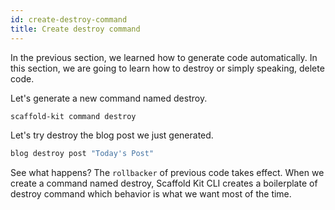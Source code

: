 ```yaml
---
id: create-destroy-command
title: Create destroy command
---
```


In the previous section, we learned how to generate code automatically. In this
section, we are going to learn how to destroy or simply speaking, delete code.

Let's generate a new command named destroy.

```bash
scaffold-kit command destroy
```

Let's try destroy the blog post we just generated.

```bash
blog destroy post "Today's Post"
```

See what happens? The `rollbacker` of previous code takes effect. When we
create a command named destroy, Scaffold Kit CLI creates a boilerplate of
destroy command which behavior is what we want most of the time.
